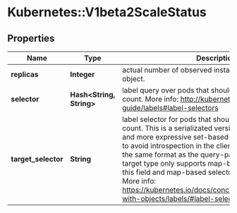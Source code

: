 # Kubernetes::V1beta2ScaleStatus

## Properties
Name | Type | Description | Notes
------------ | ------------- | ------------- | -------------
**replicas** | **Integer** | actual number of observed instances of the scaled object. | 
**selector** | **Hash&lt;String, String&gt;** | label query over pods that should match the replicas count. More info: http://kubernetes.io/docs/user-guide/labels#label-selectors | [optional] 
**target_selector** | **String** | label selector for pods that should match the replicas count. This is a serializated version of both map-based and more expressive set-based selectors. This is done to avoid introspection in the clients. The string will be in the same format as the query-param syntax. If the target type only supports map-based selectors, both this field and map-based selector field are populated. More info: https://kubernetes.io/docs/concepts/overview/working-with-objects/labels/#label-selectors | [optional] 


